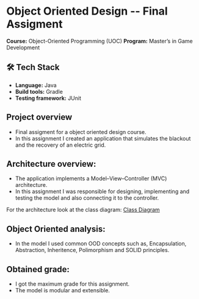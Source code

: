 # Object Oriented Design -- Final Assigment

**Course:** Object-Oriented Programming (UOC)
**Program:** Master’s in Game Development


## 🛠️ Tech Stack
- **Language:** Java 
- **Build tools:** Gradle 
- **Testing framework:** JUnit

  
## Project overview

- Final assigment for a object oriented design course.
- In this assignment I created an application that simulates the blackout and the recovery of an electric grid.

## Architecture overview:
- The application implements a Model–View–Controller (MVC) architecture.
- In this assignment I was responsible for designing, implementing and testing the model and also connecting it to the controller.

For the architecture look at the class diagram: 
[Class Diagram](./UOCtron/docs/class_diagram.svg)

## Object Oriented analysis:
- In the model I used common OOD concepts such as, Encapsulation, Abstraction, Inheritence, Polimorphism and SOLID principles.



## Obtained grade:
- I got the maximum grade for this assignment.
- The model is modular and extensible. 
